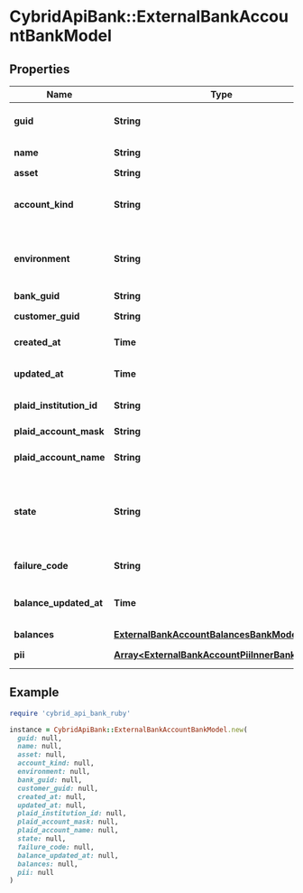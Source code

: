 # CybridApiBank::ExternalBankAccountBankModel

## Properties

| Name | Type | Description | Notes |
| ---- | ---- | ----------- | ----- |
| **guid** | **String** | Auto-generated unique identifier for the account. | [optional] |
| **name** | **String** | The name of the account. | [optional] |
| **asset** | **String** | The asset code. | [optional] |
| **account_kind** | **String** | The type of account; one of plaid, plaid_processor_token, or raw_routing_details. | [optional] |
| **environment** | **String** | The environment that the external bank account is operating in; one of sandbox or production. | [optional] |
| **bank_guid** | **String** | The bank identifier. | [optional] |
| **customer_guid** | **String** | The customer identifier. | [optional] |
| **created_at** | **Time** | ISO8601 datetime the record was created at. | [optional] |
| **updated_at** | **Time** | ISO8601 datetime the record was last updated at. | [optional] |
| **plaid_institution_id** | **String** | The Plaid institution ID for the account. | [optional] |
| **plaid_account_mask** | **String** | The account number mask for the account. | [optional] |
| **plaid_account_name** | **String** | The name for the account. | [optional] |
| **state** | **String** | The state of the external bank account; one of storing, completed, failed, refresh_required, unverified, deleting, or deleted. | [optional] |
| **failure_code** | **String** | The failure code for failed transfers. | [optional] |
| **balance_updated_at** | **Time** | The timestamp that the balance information was last updated at. | [optional] |
| **balances** | [**ExternalBankAccountBalancesBankModel**](ExternalBankAccountBalancesBankModel.md) |  | [optional] |
| **pii** | [**Array&lt;ExternalBankAccountPiiInnerBankModel&gt;**](ExternalBankAccountPiiInnerBankModel.md) | The account holder information. | [optional] |

## Example

```ruby
require 'cybrid_api_bank_ruby'

instance = CybridApiBank::ExternalBankAccountBankModel.new(
  guid: null,
  name: null,
  asset: null,
  account_kind: null,
  environment: null,
  bank_guid: null,
  customer_guid: null,
  created_at: null,
  updated_at: null,
  plaid_institution_id: null,
  plaid_account_mask: null,
  plaid_account_name: null,
  state: null,
  failure_code: null,
  balance_updated_at: null,
  balances: null,
  pii: null
)
```

